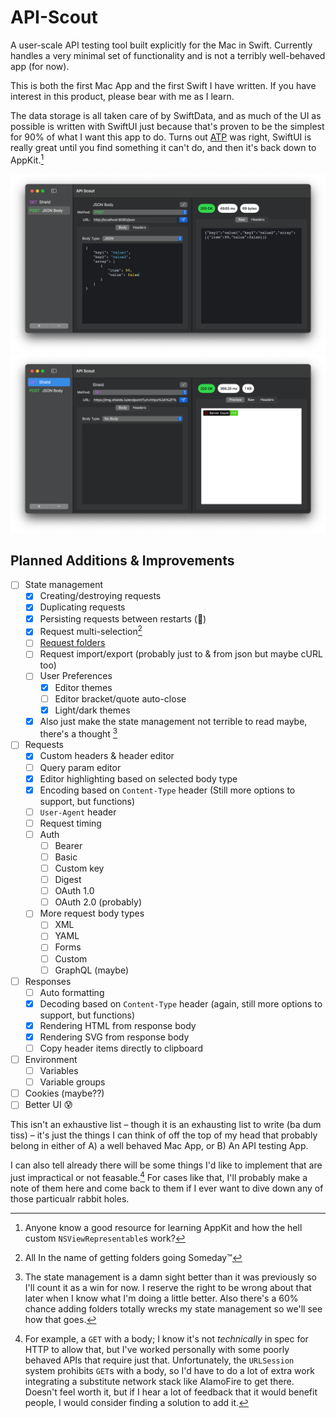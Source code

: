 # API-Scout

A user-scale API testing tool built explicitly for the Mac in Swift. Currently handles a very minimal set of functionality and is not a terribly well-behaved app (for now).

This is both the first Mac App and the first Swift I have written. If you have interest in this product, please bear with me as I learn.

The data storage is all taken care of by SwiftData, and as much of the UI as possible is written with SwiftUI just because that's proven to be the simplest for 90% of what I want this app to do. Turns out [ATP](https://atp.fm/491) was right, SwiftUI is really great until you find something it can't do, and then it's back down to AppKit.[^1]

![A sample of the UI showing a raw text response to a POST request with syntax highlighting in the editor](./Images/POST.png)
![A sample of the UI showing a rendered response to a GET request](./Images/GET.png)

## Planned Additions & Improvements

- [ ] State management
  - [x] Creating/destroying requests
  - [x] Duplicating requests
  - [x] Persisting requests between restarts (🤦)
  - [x] Request multi-selection[^2]
  - [ ] [Request folders](https://developer.apple.com/documentation/swiftui/list#Creating-hierarchical-lists)
  - [ ] Request import/export (probably just to & from json but maybe cURL too)
  - [ ] User Preferences
    - [x] Editor themes
    - [ ] Editor bracket/quote auto-close
    - [x] Light/dark themes
  - [x] Also just make the state management not terrible to read maybe, there's a thought [^3]
- [ ] Requests
  - [x] Custom headers & header editor
  - [ ] Query param editor
  - [x] Editor highlighting based on selected body type
  - [x] Encoding based on `Content-Type` header (Still more options to support, but functions)
  - [ ] `User-Agent` header
  - [ ] Request timing
  - [ ] Auth
    - [ ] Bearer
    - [ ] Basic
    - [ ] Custom key
    - [ ] Digest
    - [ ] OAuth 1.0
    - [ ] OAuth 2.0 (probably)
  - [ ] More request body types
    - [ ] XML
    - [ ] YAML
    - [ ] Forms
    - [ ] Custom
    - [ ] GraphQL (maybe)
- [ ] Responses
  - [ ] Auto formatting
  - [x] Decoding based on `Content-Type` header (again, still more options to support, but functions)
  - [x] Rendering HTML from response body
  - [x] Rendering SVG from response body
  - [ ] Copy header items directly to clipboard
- [ ] Environment
  - [ ] Variables
  - [ ] Variable groups
- [ ] Cookies (maybe??)
- [ ] Better UI 😰

This isn't an exhaustive list – though it is an exhausting list to write (ba dum tiss) – it's just the things I can think of off the top of my head that probably belong in either of A) a well behaved Mac App, or B) An API testing App.

I can also tell already there will be some things I'd like to implement that are just impractical or not feasable.[^4] For cases like that, I'll probably make a note of them here and come back to them if I ever want to dive down any of those particualr rabbit holes.


[^1]: Anyone know a good resource for learning AppKit and how the hell custom `NSViewRepresentable`s work?

[^2]: All In the name of getting folders going Someday™

[^3]: The state management is a damn sight better than it was previously so I'll count it as a win for now. I reserve the right to be wrong about that later when I know what I'm doing a little better. Also there's a 60% chance adding folders totally wrecks my state management so we'll see how that goes.

[^4]: For example, a `GET` with a body; I know it's not *technically* in spec for HTTP to allow that, but I've worked personally with some poorly behaved APIs that require just that. Unfortunately, the `URLSession` system prohibits `GET`s with a body, so I'd have to do a lot of extra work integrating a substitute network stack like AlamoFire to get there. Doesn't feel worth it, but if I hear a lot of feedback that it would benefit people, I would consider finding a solution to add it.
